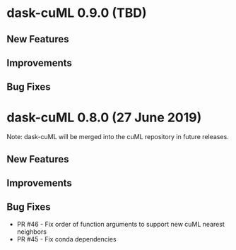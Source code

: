 # dask-cuML 0.9.0 (TBD)

## New Features

## Improvements

## Bug Fixes

# dask-cuML 0.8.0 (27 June 2019)

Note: dask-cuML will be merged into the cuML repository in future releases.

## New Features

## Improvements

## Bug Fixes

- PR #46 - Fix order of function arguments to support new cuML nearest neighbors
- PR #45 - Fix conda dependencies

